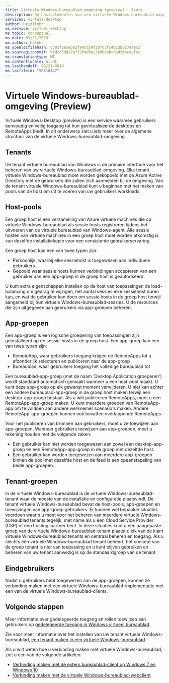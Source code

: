 ```yaml
---
title: Virtuele Windows-bureaublad-omgeving (preview) - Azure
description: De basiselementen van een virtuele Windows-bureaublad-omgeving.
services: virtual-desktop
author: Heidilohr
ms.service: virtual-desktop
ms.topic: conceptual
ms.date: 03/21/2019
ms.author: helohr
ms.openlocfilehash: c503f665e3e2f99cd59f207c3fc4823b927eaac3
ms.sourcegitcommit: 90dcc3d427af1264d6ac2b9bde6cdad364ceefcc
ms.translationtype: MT
ms.contentlocale: nl-NL
ms.lasthandoff: 03/21/2019
ms.locfileid: "58318447"
---
```

# <a name="windows-virtual-desktop-environment-preview"></a>Virtuele Windows-bureaublad-omgeving (Preview)

Virtuele Windows-Desktop (preview) is een service waarmee gebruikers eenvoudig en veilig toegang tot hun gevirtualiseerde desktops en RemoteApps biedt. In dit onderwerp ziet u iets meer over de algemene structuur van de virtuele Windows-bureaublad-omgeving.

## <a name="tenants"></a>Tenants

De tenant virtuele bureaublad van Windows is de primaire interface voor het beheren van uw virtuele Windows-bureaublad-omgeving. Elke tenant virtuele Windows-bureaublad moet worden gekoppeld met de Azure Active Directory met de gebruikers die zullen zich aanmelden bij de omgeving. Van de tenant virtuele Windows-bureaublad kunt u beginnen met het maken van pools van de host om uit te voeren van uw gebruikers workloads.

## <a name="host-pools"></a>Host-pools

Een groep host is een verzameling van Azure virtuele machines die op virtuele Windows-bureaublad als sessie hosts registreren tijdens het uitvoeren van de virtuele bureaublad van Windows-agent. Alle sessie hosten van virtuele machines in een groep host moet worden afkomstig is van dezelfde installatiekopie voor een consistente gebruikerservaring.

Een groep host kan een van twee typen zijn:

- Persoonlijk, waarbij elke sessiehost is toegewezen aan individuele gebruikers.
- Gepoold waar sessie hosts kunnen verbindingen accepteren van een gebruiker aan een app-groep in de groep host is geautoriseerd.

U kunt extra eigenschappen instellen op de host van toepassingen de load-balancing om gedrag te wijzigen, het aantal sessies elke sessiehost duren kan, en wat de gebruiker kan doen om sessie hosts in de groep host terwijl aangemeld bij hun virtuele Windows-bureaublad-sessies. U de resources die zijn uitgegeven aan gebruikers via app-groepen beheren.

## <a name="app-groups"></a>App-groepen

Een app-groep is een logische groepering van toepassingen zijn geïnstalleerd op de sessie-hosts in de groep host. Een app-groep kan een van twee typen zijn:

- RemoteApp, waar gebruikers toegang krijgen de RemoteApps tot u afzonderlijk selecteren en publiceren naar de app-groep
- Bureaublad, waar gebruikers toegang het volledige bureaublad tot

Een bureaublad-app-groep (met de naam 'Desktop Application groeperen') wordt standaard automatisch gemaakt wanneer u een host-pool maakt. U kunt deze app-groep op elk gewenst moment verwijderen. U niet kan echter een andere bureaublad-app-groep in de groep host maken terwijl een desktop-app-groep bestaat. Als u wilt publiceren RemoteApps, moet u een RemoteApp-app-groep maken. U kunt meerdere groepen van RemoteApp-app om te voldoen aan andere werknemer scenario's maken. Andere RemoteApp-app-groepen kunnen ook bevatten overlappende RemoteApps.

Voor het publiceren van bronnen aan gebruikers, moet u ze toewijzen aan app-groepen. Wanneer gebruikers toewijzen aan app-groepen, moet u rekening houden met de volgende zaken:

- Een gebruiker kan niet worden toegewezen aan zowel een desktop-app-groep en een RemoteApp-app-groep in de groep met dezelfde host.
- Een gebruiker kan worden toegewezen aan meerdere app-groepen binnen de pool met dezelfde host en de feed is een opeenstapeling van beide app-groepen.

## <a name="tenant-groups"></a>Tenant-groepen

In de virtuele Windows-bureaublad is de virtuele Windows-bureaublad-tenant waar de meeste van de installatie en configuratie plaatsvindt. De tenant virtuele Windows-bureaublad bevat de host-pools, app-groepen en toewijzingen van app-groep gebruikers. Er kunnen wel bepaalde situaties voordoen waarin u moet voor het beheren van meerdere virtuele Windows-bureaublad tenants tegelijk, met name als u een Cloud Service Provider (CSP) of een hosting-partner bent. In deze situaties kunt u een aangepaste groep van de virtuele Windows-bureaublad-tenant plaatst u elk van de klant virtuele Windows-bureaublad tenants en centraal beheren en toegang. Als u slechts één virtuele Windows-bureaublad tenant beheert, het concept van de groep tenant is niet van toepassing en u kunt blijven gebruiken en beheren van uw tenant aanwezig is op de standaardgroep van de tenant.

## <a name="end-users"></a>Eindgebruikers

Nadat u gebruikers hebt toegewezen aan de app-groepen, kunnen ze verbinding maken met een virtuele Windows-bureaublad-implementatie met een van de virtuele Windows-bureaublad-clients.

## <a name="next-steps"></a>Volgende stappen

Meer informatie over gedelegeerde toegang en rollen toewijzen aan gebruikers op [gedelegeerde toegang in Windows virtueel bureaublad](delegated-access-virtual-desktop.md).

Zie voor meer informatie over het instellen van uw tenant virtuele Windows-bureaublad, [een tenant maken in een virtuele Windows-bureaublad](tenant-setup-azure-active-directory.md).

Als u wilt weten hoe u verbinding maken met virtuele Windows-bureaublad, ziet u een van de volgende artikelen:

- [Verbinding maken met de extern bureaublad-client op Windows 7 en Windows 10](connect-windows-7-and-10.md)
- [Verbinding maken met de virtuele Windows-bureaublad-webclient](connect-web.md)
